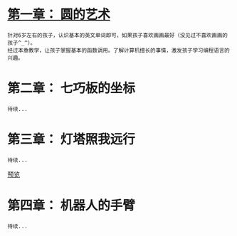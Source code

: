 # [第一章： 圆的艺术](lesson1/)

	针对6岁左右的孩子，认识基本的英文单词即可，如果孩子喜欢画画最好（没见过不喜欢画画的孩子^_^）。
	经过本章教学，让孩子掌握基本的函数调用。了解计算机擅长的事情，激发孩子学习编程语言的兴趣。

# 第二章： 七巧板的坐标
	待续...
# 第三章： 灯塔照我远行

	
	待续...

[预览](lesson3/nan.html)

# 第四章： 机器人的手臂

	待续...